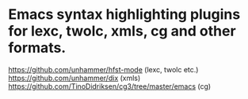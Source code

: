 # Emacs syntax highlighting plugins for lexc, twolc, xmls, cg and other formats.

https://github.com/unhammer/hfst-mode (lexc, twolc etc.)
https://github.com/unhammer/dix (xmls)
https://github.com/TinoDidriksen/cg3/tree/master/emacs (cg)


